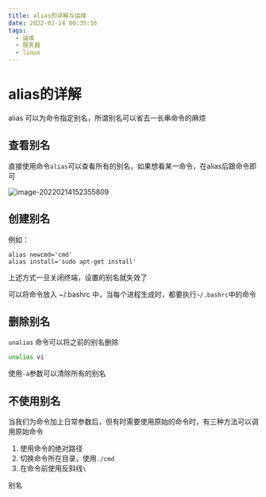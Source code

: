 ```yaml
---
title: alias的详解与运维
date: 2022-02-14 00:35:16
tags:
  - 运维
  - 服务器
  - linux
---
```

# alias的详解

alias 可以为命令指定别名，所谓别名可以省去一长串命令的麻烦

## 查看别名

直接使用命令`alias`可以查看所有的别名，如果想看某一命令，在alias后跟命令即可

![image-20220214152355809](https://jaycehe.oss-cn-hangzhou.aliyuncs.com/markdown/202202141523138.png)

## 创建别名

例如：

```shell
alias newcmd='cmd'
alias install='sudo apt-get	install'
```

上述方式一旦关闭终端，设置的别名就失效了

可以将命令放入 ~/.bashrc 中，当每个进程生成时，都要执行`~/.bashrc`中的命令

## 删除别名

`unalias` 命令可以将之前的别名删除

```sh
unalias vi
```

使用`-a`参数可以清除所有的别名



## 不使用别名

当我们为命令加上日常参数后，但有时需要使用原始的命令时，有三种方法可以调用原始命令

1. 使用命令的绝对路径
2. 切换命令所在目录，使用`./cmd`
3. 在命令前使用反斜线`\`

别名



